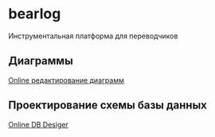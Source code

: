 # bearlog
Инструментальная платформа для переводчиков

## Диаграммы
[Online редактирование диаграмм](https://sketchboard.me)

## Проектирование схемы базы данных
[Online DB Desiger](http://dbdesigner.net/designer/schema/83151)